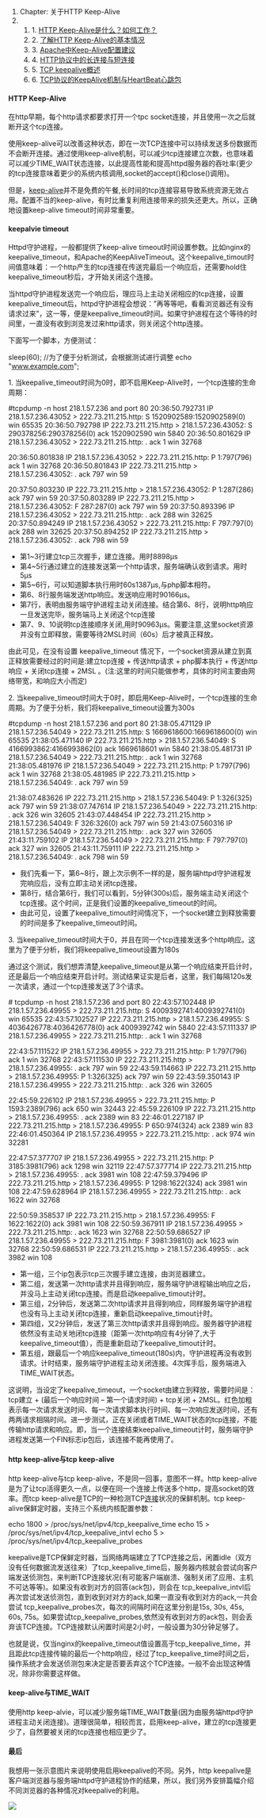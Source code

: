 1.  Chapter: 关于HTTP Keep-Alive
2.  1.  1\. [HTTP Keep-Alive是什么？如何工作？](http://www.nowamagic.net/academy/detail/23350305)
    2.  2\. [了解HTTP Keep-Alive的基本情况](http://www.nowamagic.net/academy/detail/23350309)
    3.  3\. [Apache中Keep-Alive配置建议](http://www.nowamagic.net/academy/detail/23350332)
    4.  4\. [HTTP协议中的长连接与短连接](http://www.nowamagic.net/academy/detail/23350375)
    5.  5\. [TCP keepalive概述](http://www.nowamagic.net/academy/detail/23350378)
    6.  6\. [TCP协议的KeepAlive机制与HeartBeat心跳包](http://www.nowamagic.net/academy/detail/23350382)

#### HTTP Keep-Alive

在http早期，每个http请求都要求打开一个tpc socket连接，并且使用一次之后就断开这个tcp连接。

使用keep-alive可以改善这种状态，即在一次TCP连接中可以持续发送多份数据而不会断开连接。通过使用keep-alive机制，可以减少tcp连接建立次数，也意味着可以减少TIME_WAIT状态连接，以此提高性能和提高httpd服务器的吞吐率(更少的tcp连接意味着更少的系统内核调用,socket的accept()和close()调用)。

但是，[keep-alive](http://www.nowamagic.net/academy/tag/keep-alive)并不是免费的午餐,长时间的tcp连接容易导致系统资源无效占用。配置不当的keep-alive，有时比重复利用连接带来的损失还更大。所以，正确地设置keep-alive timeout时间非常重要。

#### keepalvie timeout

Httpd守护进程，一般都提供了keep-alive timeout时间设置参数。比如nginx的keepalive\_timeout，和Apache的KeepAliveTimeout。这个keepalive\_timout时间值意味着：一个http产生的tcp连接在传送完最后一个响应后，还需要hold住keepalive_timeout秒后，才开始关闭这个连接。

当httpd守护进程发送完一个响应后，理应马上主动关闭相应的tcp连接，设置 keepalive\_timeout后，httpd守护进程会想说：”再等等吧，看看浏览器还有没有请求过来”，这一等，便是keepalive\_timeout时间。如果守护进程在这个等待的时间里，一直没有收到浏览发过来http请求，则关闭这个http连接。

下面写一个脚本，方便测试：

sleep(60);	//为了便于分析测试，会根据测试进行调整
echo "www.example.com";

1\. 当keepalive_timeout时间为0时，即不启用Keep-Alive时，一个tcp连接的生命周期：

#tcpdump -n host 218.1.57.236 and port 80
20:36:50.792731 IP 218.1.57.236.43052 > 222.73.211.215.http: S 1520902589:1520902589(0) win 65535
20:36:50.792798 IP 222.73.211.215.http > 218.1.57.236.43052: S 290378256:290378256(0) ack 1520902590 win 5840
20:36:50.801629 IP 218.1.57.236.43052 > 222.73.211.215.http: . ack 1 win 32768

20:36:50.801838 IP 218.1.57.236.43052 > 222.73.211.215.http: P 1:797(796) ack 1 win 32768
20:36:50.801843 IP 222.73.211.215.http > 218.1.57.236.43052: . ack 797 win 59

20:37:50.803230 IP 222.73.211.215.http > 218.1.57.236.43052: P 1:287(286) ack 797 win 59
20:37:50.803289 IP 222.73.211.215.http > 218.1.57.236.43052: F 287:287(0) ack 797 win 59
20:37:50.893396 IP 218.1.57.236.43052 > 222.73.211.215.http: . ack 288 win 32625
20:37:50.894249 IP 218.1.57.236.43052 > 222.73.211.215.http: F 797:797(0) ack 288 win 32625
20:37:50.894252 IP 222.73.211.215.http > 218.1.57.236.43052: . ack 798 win 59

*   第1~3行建立tcp三次握手，建立连接。用时8898μs
*   第4~5行通过建立的连接发送第一个http请求，服务端确认收到请求。用时5μs
*   第5~6行，可以知道脚本执行用时60s1387μs,与php脚本相符。
*   第6、8行服务端发送http响应。发送响应用时90166μs。
*   第7行，表明由服务端守护进程主动关闭连接。结合第6、8行，说明http响应一旦发送完毕，服务端马上关闭这个tcp连接
*   第7、9、10说明tcp连接顺序关闭,用时90963μs。需要注意,这里socket资源并没有立即释放，需要等待2MSL时间（60s）后才被真正释放。

由此可见，在没有设置 keepalive_timeout 情况下，一个socket资源从建立到真正释放需要经过的时间是:建立tcp连接 + 传送http请求 + php脚本执行 + 传送http响应 + 关闭tcp连接 + 2MSL 。(注:这里的时间只能做参考，具体的时间主要由网络带宽，和响应大小而定)

2\. 当keepalive\_timeout时间大于0时，即启用Keep-Alive时，一个tcp连接的生命周期。为了便于分析，我们将keepalive\_timeout设置为300s

#tcpdump -n host 218.1.57.236 and port 80
21:38:05.471129 IP 218.1.57.236.54049 > 222.73.211.215.http: S 1669618600:1669618600(0) win 65535
21:38:05.471140 IP 222.73.211.215.http > 218.1.57.236.54049: S 4166993862:4166993862(0) ack 1669618601 win 5840
21:38:05.481731 IP 218.1.57.236.54049 > 222.73.211.215.http: . ack 1 win 32768
21:38:05.481976 IP 218.1.57.236.54049 > 222.73.211.215.http: P 1:797(796) ack 1 win 32768
21:38:05.481985 IP 222.73.211.215.http > 218.1.57.236.54049: . ack 797 win 59

21:38:07.483626 IP 222.73.211.215.http > 218.1.57.236.54049: P 1:326(325) ack 797 win 59
21:38:07.747614 IP 218.1.57.236.54049 > 222.73.211.215.http: . ack 326 win 32605
21:43:07.448454 IP 222.73.211.215.http > 218.1.57.236.54049: F 326:326(0) ack 797 win 59
21:43:07.560316 IP 218.1.57.236.54049 > 222.73.211.215.http: . ack 327 win 32605
21:43:11.759102 IP 218.1.57.236.54049 > 222.73.211.215.http: F 797:797(0) ack 327 win 32605
21:43:11.759111 IP 222.73.211.215.http > 218.1.57.236.54049: . ack 798 win 59

*   我们先看一下，第6~8行，跟上次示例不一样的是，服务端httpd守护进程发完响应后，没有立即主动关闭tcp连接。
*   第8行，结合第6行，我们可以看到，5分钟(300s)后，服务端主动关闭这个tcp连接。这个时间，正是我们设置的keepalive_timeout的时间。
*   由此可见，设置了keepalive\_timout时间情况下，一个socket建立到释放需要的时间是多了keepalive\_timeout时间。

3\. 当keepalive\_timeout时间大于0，并且在同一个tcp连接发送多个http响应。这里为了便于分析，我们将keepalive\_timeout设置为180s

通过这个测试，我们想弄清楚,keepalive_timeout是从第一个响应结束开启计时，还是最后一个响应结束开启计时。测试结果证实是后者，这里，我们每隔120s发一次请求，通过一个tcp连接发送了3个请求。

\# tcpdump -n host 218.1.57.236 and port 80
22:43:57.102448 IP 218.1.57.236.49955 > 222.73.211.215.http: S 4009392741:4009392741(0) win 65535
22:43:57.102527 IP 222.73.211.215.http > 218.1.57.236.49955: S 4036426778:4036426778(0) ack 4009392742 win 5840
22:43:57.111337 IP 218.1.57.236.49955 > 222.73.211.215.http: . ack 1 win 32768

22:43:57.111522 IP 218.1.57.236.49955 > 222.73.211.215.http: P 1:797(796) ack 1 win 32768
22:43:57.111530 IP 222.73.211.215.http > 218.1.57.236.49955: . ack 797 win 59
22:43:59.114663 IP 222.73.211.215.http > 218.1.57.236.49955: P 1:326(325) ack 797 win 59
22:43:59.350143 IP 218.1.57.236.49955 > 222.73.211.215.http: . ack 326 win 32605

22:45:59.226102 IP 218.1.57.236.49955 > 222.73.211.215.http: P 1593:2389(796) ack 650 win 32443
22:45:59.226109 IP 222.73.211.215.http > 218.1.57.236.49955: . ack 2389 win 83
22:46:01.227187 IP 222.73.211.215.http > 218.1.57.236.49955: P 650:974(324) ack 2389 win 83
22:46:01.450364 IP 218.1.57.236.49955 > 222.73.211.215.http: . ack 974 win 32281

22:47:57.377707 IP 218.1.57.236.49955 > 222.73.211.215.http: P 3185:3981(796) ack 1298 win 32119
22:47:57.377714 IP 222.73.211.215.http > 218.1.57.236.49955: . ack 3981 win 108
22:47:59.379496 IP 222.73.211.215.http > 218.1.57.236.49955: P 1298:1622(324) ack 3981 win 108
22:47:59.628964 IP 218.1.57.236.49955 > 222.73.211.215.http: . ack 1622 win 32768

22:50:59.358537 IP 222.73.211.215.http > 218.1.57.236.49955: F 1622:1622(0) ack 3981 win 108
22:50:59.367911 IP 218.1.57.236.49955 > 222.73.211.215.http: . ack 1623 win 32768
22:50:59.686527 IP 218.1.57.236.49955 > 222.73.211.215.http: F 3981:3981(0) ack 1623 win 32768
22:50:59.686531 IP 222.73.211.215.http > 218.1.57.236.49955: . ack 3982 win 108

*   第一组，三个ip包表示tcp三次握手建立连接，由浏览器建立。
*   第二组，发送第一次http请求并且得到响应，服务端守护进程输出响应之后，并没马上主动关闭tcp连接。而是启动keepalive_timout计时。
*   第三组，2分钟后，发送第二次http请求并且得到响应，同样服务端守护进程也没有马上主动关闭tcp连接，重新启动keepalive_timout计时。
*   第四组，又2分钟后，发送了第三次http请求并且得到响应。服务器守护进程依然没有主动关地闭tcp连接（距第一次http响应有4分钟了,大于keepalive\_timeout值），而是重新启动了keepalive\_timout计时。
*   第五组，跟最后一个响应keepalive\_timeout(180s)内，守护进程再没有收到请求。计时结束，服务端守护进程主动关闭连接。4次挥手后，服务端进入TIME\_WAIT状态。

这说明，当设定了keepalive\_timeout，一个socket由建立到释放，需要时间是：tcp建立 + (最后一个响应时间 – 第一个请求时间) + tcp关闭 + 2MSL。红色加粗表示每一次请求发送时间、每一次请求脚本执行时间、每一次响应发送时间，还有两两请求相隔时间。进一步测试，正在关闭或者TIME\_WAIT状态的tcp连接，不能传输http请求和响应。即，当一个连接结束keepalive_timeout计时，服务端守护进程发送第一个FIN标志ip包后，该连接不能再使用了。

#### http keep-alive与tcp keep-alive

http keep-alive与tcp keep-alive，不是同一回事，意图不一样。http keep-alive是为了让tcp活得更久一点，以便在同一个连接上传送多个http，提高socket的效率。而tcp keep-alive是TCP的一种检测TCP[连接](http://www.nowamagic.net/academy/tag/连接)状况的保鲜机制。tcp keep-alive保鲜定时器，支持三个系统内核配置参数：

echo 1800 > /proc/sys/net/ipv4/tcp\_keepalive\_time
echo 15 > /proc/sys/net/ipv4/tcp\_keepalive\_intvl
echo 5 > /proc/sys/net/ipv4/tcp\_keepalive\_probes

keepalive是TCP保鲜定时器，当网络两端建立了TCP连接之后，闲置idle（双方没有任何数据流发送往来）了tcp\_keepalive\_time后，服务器内核就会尝试向客户端发送侦测包，来判断TCP连接状况(有可能客户端崩溃、强制关闭了应用、主机不可达等等)。如果没有收到对方的回答(ack包)，则会在 tcp\_keepalive\_intvl后再次尝试发送侦测包，直到收到对对方的ack,如果一直没有收到对方的ack,一共会尝试 tcp\_keepalive\_probes次，每次的间隔时间在这里分别是15s, 30s, 45s, 60s, 75s。如果尝试tcp\_keepalive\_probes,依然没有收到对方的ack包，则会丢弃该TCP连接。TCP连接默认闲置时间是2小时，一般设置为30分钟足够了。

也就是说，仅当nginx的keepalive\_timeout值设置高于tcp\_keepalive\_time，并且距此tcp连接传输的最后一个http响应，经过了tcp\_keepalive_time时间之后，操作系统才会发送侦测包来决定是否要丢弃这个TCP连接。一般不会出现这种情况，除非你需要这样做。

#### keep-alive与TIME_WAIT

使用http keep-alvie，可以减少服务端TIME_WAIT数量(因为由服务端httpd守护进程主动关闭连接)。道理很简单，相较而言，启用keep-alive，建立的tcp连接更少了，自然要被关闭的tcp连接也相应更少了。

#### 最后

我想用一张示意图片来说明使用启用keepalive的不同。另外，http keepalive是客户端浏览器与服务端httpd守护进程协作的结果，所以，我们另外安排篇幅介绍不同浏览器的各种情况对keepalive的利用。

![](./../../librarys/images/201312/2013_12_20_02.png)